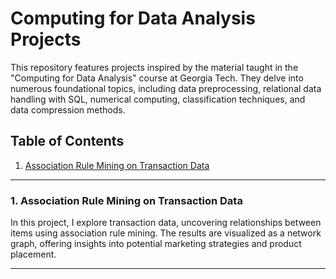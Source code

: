 # Computing for Data Analysis Projects
This repository features projects inspired by the material taught in the "Computing for Data Analysis" course at Georgia Tech. They delve into numerous foundational topics, including data preprocessing, relational data handling with SQL, numerical computing, classification techniques, and data compression methods.

## Table of Contents
1. [Association Rule Mining on Transaction Data](https://github.com/fedash/Computing-Data-Analysis/tree/main/AssociationRuleMining)

---

### 1. Association Rule Mining on Transaction Data

  In this project, I explore transaction data, uncovering relationships between items using association rule mining. The results are visualized as a network graph, offering insights into potential marketing strategies and product placement.

---

